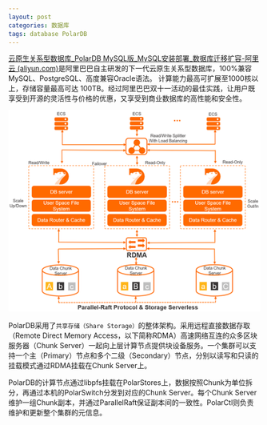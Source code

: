```yaml
---
layout: post
categories: 数据库
tags: database PolarDB
---
```


[云原生关系型数据库_PolarDB MySQL版_MySQL安装部署_数据库迁移扩容-阿里云 (aliyun.com)](https://www.aliyun.com/product/polardb)是阿里巴巴自主研发的下一代云原生关系型数据库，100%兼容MySQL、PostgreSQL、高度兼容Oracle语法。 计算能力最高可扩展至1000核以上，存储容量最高可达 100TB。经过阿里巴巴双十一活动的最佳实践，让用户既享受到开源的灵活性与价格的优惠，又享受到商业数据库的高性能和安全性。

![产品架构图](/images/p861.png)

PolarDB采用了`共享存储（Share Storage）`的整体架构。采用远程直接数据存取（Remote Direct Memory Access，以下简称RDMA）高速网络互连的众多区块服务器（Chunk Server）一起向上层计算节点提供块设备服务。一个集群可以支持一个主（Primary）节点和多个二级（Secondary）节点，分别以读写和只读的挂载模式通过RDMA挂载在Chunk Server上。

PolarDB的计算节点通过libpfs挂载在PolarStores上，数据按照Chunk为单位拆分，再通过本机的PolarSwitch分发到对应的Chunk Server。每个Chunk Server维护一组Chunk副本，并通过ParallelRaft保证副本间的一致性。PolarCtl则负责维护和更新整个集群的元信息。